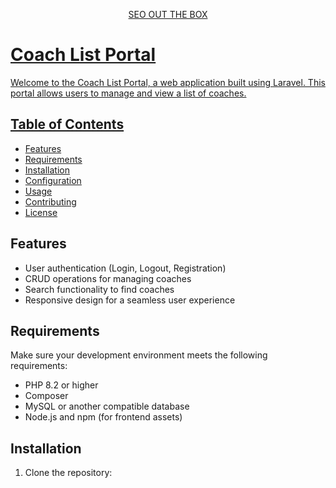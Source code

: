 <p align="center"><a href="https://www.seooutofthebox.com/" target="_blank">SEO OUT THE BOX</p>


# Coach List Portal

Welcome to the Coach List Portal, a web application built using Laravel. This portal allows users to manage and view a list of coaches.

## Table of Contents

- [Features](#features)
- [Requirements](#requirements)
- [Installation](#installation)
- [Configuration](#configuration)
- [Usage](#usage)
- [Contributing](#contributing)
- [License](#license)

## Features

- User authentication (Login, Logout, Registration)
- CRUD operations for managing coaches
- Search functionality to find coaches
- Responsive design for a seamless user experience

## Requirements

Make sure your development environment meets the following requirements:

- PHP 8.2 or higher
- Composer
- MySQL or another compatible database
- Node.js and npm (for frontend assets)

## Installation

1. Clone the repository:

  
